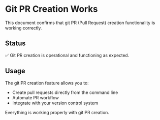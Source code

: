 # Git PR Creation Works

This document confirms that git PR (Pull Request) creation functionality is working correctly.

## Status
✅ Git PR creation is operational and functioning as expected.

## Usage
The git PR creation feature allows you to:
- Create pull requests directly from the command line
- Automate PR workflow
- Integrate with your version control system

Everything is working properly with git PR creation.
